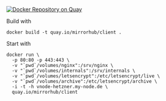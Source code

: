 [![Docker Repository on Quay](https://quay.io/repository/mirrorhub/client/status "Docker Repository on Quay")](https://quay.io/repository/mirrorhub/client)

Build with

```
docker build -t quay.io/mirrorhub/client .
```

Start with

```
docker run \
  -p 80:80 -p 443:443 \
  -v "`pwd`/volumes/nginx":/srv/nginx \
  -v "`pwd`/volumes/internals":/srv/internals \
  -v "`pwd`/volumes/letsencrypt":/etc/letsencrypt/live \
  -v "`pwd`/volumes/archive":/etc/letsencrypt/archive \
  -i -t -h vnode-hetzner.my-node.de \
  quay.io/mirrorhub/client
```
